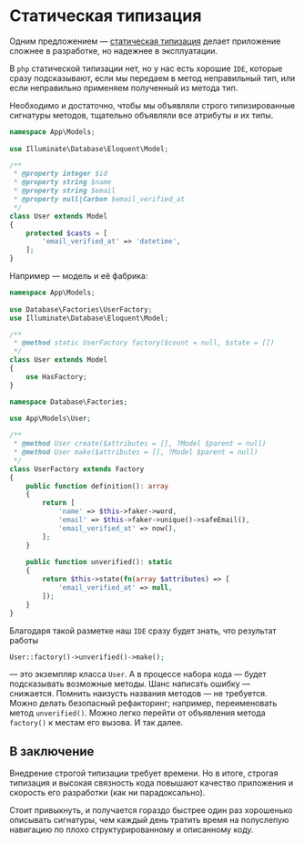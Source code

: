 # Статическая типизация

Одним предложением — [статическая типизация](https://ru.wikipedia.org/wiki/Статическая_типизация) 
делает приложение сложнее в разработке, но надежнее в эксплуатации.

В `php` статической типизации нет, но у нас есть хорошие `IDE`, 
которые сразу подсказывают, если мы передаем в метод неправильный тип, 
или если неправильно применяем полученный из метода тип. 

Необходимо и достаточно, чтобы мы объявляли строго типизированные сигнатуры методов, 
тщательно объявляли все атрибуты и их типы.

```php
namespace App\Models;
 
use Illuminate\Database\Eloquent\Model;

/**
 * @property integer $id
 * @property string $name
 * @property string $email
 * @property null|Carbon $email_verified_at 
 */
class User extends Model
{
    protected $casts = [
        'email_verified_at' => 'datetime',
    ];
}
```

Например — модель и её фабрика:

```php
namespace App\Models;
 
use Database\Factories\UserFactory;
use Illuminate\Database\Eloquent\Model;

/**
 * @method static UserFactory factory($count = null, $state = [])
 */
class User extends Model
{
    use HasFactory;
}
```

```php
namespace Database\Factories;
 
use App\Models\User;

/**
 * @method User create($attributes = [], ?Model $parent = null)
 * @method User make($attributes = [], ?Model $parent = null)
 */
class UserFactory extends Factory
{
    public function definition(): array
    {
        return [
            'name' => $this->faker->word,
            'email' => $this->faker->unique()->safeEmail(),
            'email_verified_at' => now(),
        ];
    }
    
    public function unverified(): static
    {
        return $this->state(fn(array $attributes) => [
            'email_verified_at' => null,
        ]);
    }
}
```

Благодаря такой разметке наш `IDE` сразу будет знать, что результат работы

```php    
User::factory()->unverified()->make();
```

— это экземпляр класса `User`. А в процессе набора кода — будет подсказывать
возможные методы. Шанс написать ошибку — снижается. 
Помнить наизусть названия методов — не требуется.
Можно делать безопасный рефакторинг; например, переименовать метод `unverified()`.
Можно легко перейти от объявления метода `factory()` к местам его вызова.
И так далее. 

## В заключение

Внедрение строгой типизации требует времени. 
Но в итоге, строгая типизация и высокая связность кода 
повышают качество приложения и скорость его разработки (как ни парадоксально).

Стоит привыкнуть, и получается гораздо быстрее один раз хорошенько описывать
сигнатуры, чем каждый день тратить время на полуслепую навигацию 
по плохо структурированному и описанному коду. 
